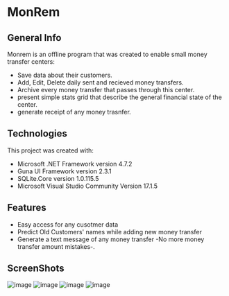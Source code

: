 # MonRem

## General Info
Monrem is an offline program that was created to enable small money transfer centers:
* Save data about their customers.
* Add, Edit, Delete daily sent and recieved money transfers.
* Archive every money transfer that passes through this center.
* present simple stats grid that describe the general financial state of the center.
* generate receipt of any money trasnfer.

## Technologies
This project was created with:

* Microsoft .NET Framework version 4.7.2
* Guna UI Framework version 2.3.1
* SQLite.Core version 1.0.115.5
* Microsoft Visual Studio Community Version 17.1.5


## Features

* Easy access for any cusotmer data
* Predict Old Customers' names while adding new money transfer
* Generate a text message of any money transfer -No more money transfer amount mistakes-.




## ScreenShots

![image](https://user-images.githubusercontent.com/41675092/188079480-8f7546a8-cfa7-49a0-84b4-421b889ea1ff.png)
![image](https://user-images.githubusercontent.com/41675092/188079741-12a64aa4-086a-4237-9d2c-6cf6f6965dbd.png)
![image](https://user-images.githubusercontent.com/41675092/188079845-08092e78-c487-4d87-bbcc-5377b9bd8eb9.png)
![image](https://user-images.githubusercontent.com/41675092/188079937-8b630c02-7d73-4da2-99dd-6591daec18d9.png)
